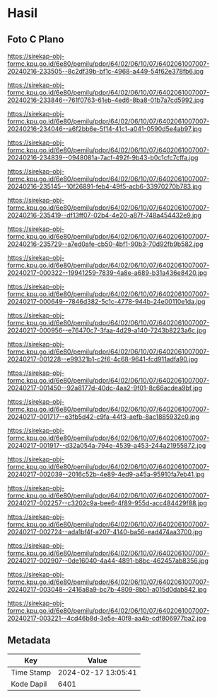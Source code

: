 # Hasil

## Foto C Plano

https://sirekap-obj-formc.kpu.go.id/6e80/pemilu/pdpr/64/02/06/10/07/6402061007007-20240216-233505--8c2df39b-bf1c-4968-a449-54f62e378fb6.jpg

https://sirekap-obj-formc.kpu.go.id/6e80/pemilu/pdpr/64/02/06/10/07/6402061007007-20240216-233846--761f0763-61eb-4ed6-8ba8-01b7a7cd5992.jpg

https://sirekap-obj-formc.kpu.go.id/6e80/pemilu/pdpr/64/02/06/10/07/6402061007007-20240216-234046--a6f2bb6e-5f14-41c1-a041-0590d5e4ab97.jpg

https://sirekap-obj-formc.kpu.go.id/6e80/pemilu/pdpr/64/02/06/10/07/6402061007007-20240216-234839--0948081a-7acf-492f-9b43-b0c1cfc7cffa.jpg

https://sirekap-obj-formc.kpu.go.id/6e80/pemilu/pdpr/64/02/06/10/07/6402061007007-20240216-235145--10f26891-feb4-49f5-acb6-33970270b783.jpg

https://sirekap-obj-formc.kpu.go.id/6e80/pemilu/pdpr/64/02/06/10/07/6402061007007-20240216-235419--df13ff07-02b4-4e20-a87f-748a454432e9.jpg

https://sirekap-obj-formc.kpu.go.id/6e80/pemilu/pdpr/64/02/06/10/07/6402061007007-20240216-235729--a7ed0afe-cb50-4bf1-90b3-70d92fb9b582.jpg

https://sirekap-obj-formc.kpu.go.id/6e80/pemilu/pdpr/64/02/06/10/07/6402061007007-20240217-000322--19941259-7839-4a8e-a689-b31a436e8420.jpg

https://sirekap-obj-formc.kpu.go.id/6e80/pemilu/pdpr/64/02/06/10/07/6402061007007-20240217-000649--7846d382-5c1c-4778-944b-24e00110e1da.jpg

https://sirekap-obj-formc.kpu.go.id/6e80/pemilu/pdpr/64/02/06/10/07/6402061007007-20240217-000956--e76470c7-3faa-4d29-a140-7243b8223a6c.jpg

https://sirekap-obj-formc.kpu.go.id/6e80/pemilu/pdpr/64/02/06/10/07/6402061007007-20240217-001228--e99321b1-c2f6-4c68-9641-fcd911adfa90.jpg

https://sirekap-obj-formc.kpu.go.id/6e80/pemilu/pdpr/64/02/06/10/07/6402061007007-20240217-001450--92a8177d-40dc-4aa2-9f01-8c66acdea9bf.jpg

https://sirekap-obj-formc.kpu.go.id/6e80/pemilu/pdpr/64/02/06/10/07/6402061007007-20240217-001717--e3fb5d42-c9fa-44f3-aefb-8ac1885932c0.jpg

https://sirekap-obj-formc.kpu.go.id/6e80/pemilu/pdpr/64/02/06/10/07/6402061007007-20240217-001917--d32a054a-794e-4539-a453-244a21955872.jpg

https://sirekap-obj-formc.kpu.go.id/6e80/pemilu/pdpr/64/02/06/10/07/6402061007007-20240217-002039--2016c52b-4e89-4ed9-a45a-95910fa7eb41.jpg

https://sirekap-obj-formc.kpu.go.id/6e80/pemilu/pdpr/64/02/06/10/07/6402061007007-20240217-002257--c3202c9a-bee6-4f89-955d-acc484429f88.jpg

https://sirekap-obj-formc.kpu.go.id/6e80/pemilu/pdpr/64/02/06/10/07/6402061007007-20240217-002724--ada1bf4f-a207-4140-ba56-ead474aa3700.jpg

https://sirekap-obj-formc.kpu.go.id/6e80/pemilu/pdpr/64/02/06/10/07/6402061007007-20240217-002907--0de16040-4a44-4891-b8bc-462457ab8356.jpg

https://sirekap-obj-formc.kpu.go.id/6e80/pemilu/pdpr/64/02/06/10/07/6402061007007-20240217-003048--2416a8a9-bc7b-4809-8bb1-a015d0dab842.jpg

https://sirekap-obj-formc.kpu.go.id/6e80/pemilu/pdpr/64/02/06/10/07/6402061007007-20240217-003221--4cd46b8d-3e5e-40f8-aa4b-cdf806977ba2.jpg


## Metadata

| Key        | Value               |
| ---------- | ------------------- |
| Time Stamp | 2024-02-17 13:05:41 |
| Kode Dapil | 6401                |



